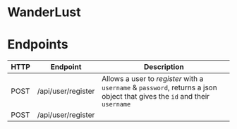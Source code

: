 # WanderLust

# Endpoints

| HTTP | Endpoint | Description |
|------|----------|-------------|
|POST |/api/user/register |Allows a user to _register_ with a `username` & `password`, returns a json object that gives the `id` and their `username` |
|POST |/api/user/register | 